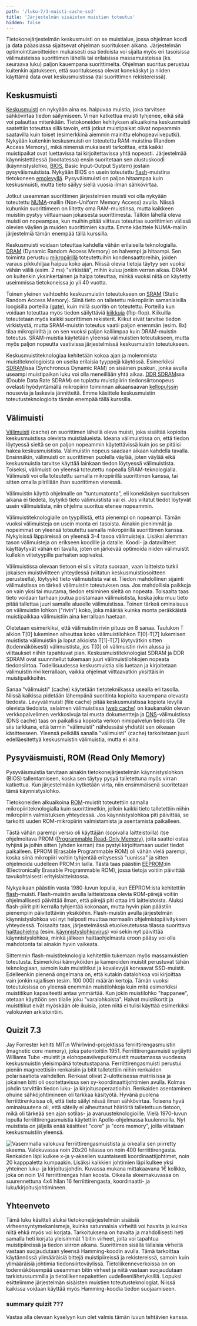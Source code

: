 ```yaml
---
path: '/luku-7/3-muisti-cache-ssd'
title: 'Järjestelmän sisäisten muistien toteutus'
hidden: false
---
```


<div>
<lead>Tietokonejärjestelmän keskusmuisti on se muistialue, jossa ohjelman koodi ja data pääasiassa sijaitsevat ohjelman suorituksen aikana. Järjestelmän optimointitavoitteiden mukaisesti osa tiedoista voi sijaita myös eri tasoisissa välimuisteissa suorittimen lähellä tai erilaisissa massamuisteissa (ks. seuraava luku) paljon kauempana suorittimelta. Ohjelman suoritus perustuu kuitenkin ajatukseen, että suorituksessa olevat konekäskyt ja niiden käyttämä data ovat keskusmuistissa (tai suorittimen rekistereissä). 
</lead>
</div>

## Keskusmuisti
[Keskusmuisti](https://fi.wikipedia.org/wiki/Keskusmuisti) on nykyään aina ns. haipuvaa muistia, joka tarvitsee sähkövirtaa tiedon säilymiseen. Virran katkettua muisti tyhjenee, eikä sitä voi palauttaa mitenkään. Tietokoneiden kehityksen alkuaikoina keskusmuisti saatettiin toteuttaa sillä tavoin, että jotkut muistipaikat olivat nopeammin saatavilla kuin toiset (esimerkkinä aiemmin mainittu elohopeaviiveputki). Nykyään kuitenkin keskusmuisti on toteutettu RAM-muistina (Random Access Memory), mikä nimensä mukaisesti tarkoittaa, että kaikki muistipaikat ovat luettavissa tai kirjoitettavissa yhtä nopeasti. Järjestelmää käynnistettäessä (bootatessa) ensin suoritetaan sen alustuskoodi (käynnistyslohko, [BIOS](https://fi.wikipedia.org/wiki/BIOS), Basic Input-Output System) jostain pysyväismuistista. Nykyään BIOS on usein toteutettu [flash](https://fi.wikipedia.org/wiki/Flash-muisti)-muistina tietokoneen [emolevyllä](https://fi.wikipedia.org/wiki/Emolevy). Pysyväismuisti on paljon hitaampaa kuin keskusmuisti, mutta tieto säilyy siellä vuosia ilman sähkövirtaa.

Jotkut useamman suorittimen järjestelmien muisti voi olla nykyään toteutettu [NUMA](https://en.wikipedia.org/wiki/Non-uniform_memory_access)-mallin (Non-Uniform Memory Access) avulla. Niissä kuhunkin suorittimeen on liitetty oma RAM-muistinsa, mutta kaikkeen muistiin pystyy viittaamaan jokaisesta suorittimesta. Tällöin lähellä oleva muisti on nopeampaa, kun muihin pitää viittaus toteuttaa suorittimien välissä olevien väylien ja muiden suorittimien kautta. Emme käsittele NUMA-mallin järjestelmiä tämän enempää tällä kurssilla.

Keskusmuisti voidaan toteuttaa kahdella vähän erilaisella teknologialla. [DRAM](https://fi.wikipedia.org/wiki/DRAM) (Dynamic Random Access Memory) on halvempi ja hitaampi. Sen toiminta perustuu [mikropiirillä](https://fi.wikipedia.org/wiki/Mikropiiri) toteutettuihin kondensaattoreihin, joiden varaus pikkuhiljaa haipuu koko ajan. Niissä olevia tietoja täytyy sen vuoksi vähän väliä (esim. 2 ms) "virkistää", mihin kuluu jonkin verran aikaa. DRAM on kuitenkin yksinkertainen ja halpa toteuttaa, minkä vuoksi niitä on käytetty useimmissa tietokoneissa jo yli 40 vuotta.

Toinen yleinen vaihtoehto keskusmuistin toteutukseen on [SRAM](https://fi.wikipedia.org/wiki/SRAM) (Static Random Access Memory). Siinä tieto on talletettu mikropiiriin samanlaisilla loogisilla porteilla ([gate](https://en.wikipedia.org/wiki/Logic_gate)), kuin millä suoritin on toteutettu. Porteilla kun voidaan toteuttaa myös tiedon säilyttäviä [kiikkuja](https://fi.wikipedia.org/wiki/Kiikku_(digitaalitekniikka)) (flip-flop). Kiikuilla toteutetaan myös kaikki suorittimen rekisterit. Kiikut eivät tarvitse tiedon virkistystä, mutta SRAM-muistin toteutus vaatii paljon enemmän (esim. 8x) tilaa mikropiiriltä ja on sen vuoksi paljon kalliimpaa kuin DRAM-muistin toteutus. SRAM-muistia käytetään yleensä välimuistien toteutukseen, mutta myös paljon nopeutta vaativissa järjestelmissä keskusmuistin toteutukseen.

Keskusmuistiteknologiaa kehitetään kokoa ajan ja molemmista muistiteknologioista on useita erilaisia tyyppejä käytössä. Esimerkiksi [SDRAM](https://fi.wikipedia.org/wiki/SDRAM)issa (Synchronous Dynamic RAM) on sisäinen puskuri, jonka avulla useampi muistipaikan luku voi olla meneillään yhtä aikaa. [DDR SDRAM](https://fi.wikipedia.org/wiki/SDRAM)ssa (Double Data Rate SDRAM) on tuplattu muistipiirin tiedonsiirtonopeus ovelasti hyödyntämällä mikropiirin toiminnan aikaansaavan [kellopulssin](https://en.wikipedia.org/wiki/Clock_cycle) nousevia ja laskevia jännitteitä. Emme käsittele keskusmuistin toteutusteknologioita tämän enempää tällä kurssilla.

## Välimuisti
[Välimuisti](https://fi.wikipedia.org/wiki/V%C3%A4limuisti) (cache) on suorittimen lähellä oleva muisti, joka sisältää kopioita keskusmuistissa olevista muistialueista. Ideana välimuistissa on, että tiedon löytyessä sieltä se on paljon nopeammin käytettävissä kuin jos se pitäisi hakea keskusmuistista. Välimuistin nopeus saadaan aikaan kahdella tavalla. Ensinnäkin, välimuisti on suorittimen puolella väylää, joten väylää eikä keskusmuistia tarvitse käyttää lainkaan tiedon löytyessä välimuistista. Toiseksi, välimuisti on yleensä toteutettu nopealla SRAM-teknologialla. Välimuisti voi olla toteutettu samalla mikropiirillä suorittimen kanssa, tai sitten omalla piirillään ihan suorittimen vieressä.

Välimuistin käyttö ohjelmalle on "tuntumatonta", eli konekäskyn suorituksen aikana ei tiedetä, löytyikö tieto välimuistista vai ei. Jos viitatut tiedot löytyvät usein välimuistista, niin ohjelma suoritus etenee nopeammin.

Välimuistiteknologialle on tyypillistä, että pienempi on nopeampi. Tämän vuoksi välimuisteja on usein monta eri tasoista. Ainakin pienimmät ja nopeimmat on yleensä toteutettu samalla mikropiirillä suorittimen kanssa. Nykyisissä läppäreissä on yleensä 3-4 tasoa välimuisteja. Lisäksi alemman tason välimuisteja on erikseen koodille ja datalle. Koodi- ja dataviitteet käyttäytyvät vähän eri tavalla, joten on järkevää optimoida niiden välimuistit kullekin viitetyypille parhaiten sopivaksi.

Välimuistissa olevaan tietoon ei siis viitata suoraan, vaan laitteisto tutkii jokaisen muistiviitteen yhteydessä (viitatun keskusmuistiosoitteen perusteella), löytyykö tieto välimuistista vai ei. Tiedon mahdollinen sijainti välimuistissa on tärkeä välimuistin toteutuksen osa. Jos mahdollisia paikkoja on vain yksi tai muutama, tiedon etsiminen sieltä on nopeata. Toisaalta taas tieto voidaan turhaan joutua poistamaan välimuistista, koska joku muu tieto pitää tallettaa juuri samalle alueelle välimuistissa. Toinen tärkeä ominaisuus on välimuistin lohkon ("rivin") koko, joka määrää kuinka monta peräkkäistä muistipaikkaa välimuistiin aina kerrallaan haetaan.

Oletetaan esimerkiksi, että välimuistin rivin pituus on 8 sanaa. Taulukon T alkion T[0] lukeminen aiheuttaa koko välimuistilohkon T[0]-T[7] lukemisen muistista välimuistiin ja loput alkioista T[1]-T[7] löytyvätkin sitten (todennäköisesti) välimuistista, jos T[0] oli välimuistin rivin alussa ja viittaukset niihin tapahtuvat pian. Keskusmuistiteknologiat SDRAM ja DDR SDRAM ovat suunnitellut tukemaan juuri välimuistilohkojen nopeata tiedonsiirtoa. Todellisuudessa keskusmuistia siis luetaan ja kirjoitetaan välimuistin rivi kerrallaan, vaikka ohjelmat viittaavatkin yksittäisiin muistipaikkoihin.

Sanaa "välimuisti" (cache) käytetään tietotekniikassa usealla eri tasolla. Niissä kaikissa pidetään lähempänä suoritinta kopioita kauempana olevasta tiedosta. Levyvälimuisti (file cache) pitää keskusmuistissa kopiota levyllä olevista tiedoista, selaimen välimuistissa ([web cache](https://en.wikipedia.org/wiki/Browser_cache)) on kaukanakin olevan verkkopalvelimen verkkosivuja tai musta dokumentteja ja [DNS](https://fi.wikipedia.org/wiki/DNS)-välimuistissa (DNS cache) taas on paikallisia kopioita verkon nimipalvelun tiedoista. Ole siis tarkkana, että termin "välimuisti" nähdessäsi yhdistät sen oikeaan käsitteeseen. Yleensä pelkällä sanalla "välimuisti" (cache) tarkoitetaan juuri edelläesitettyä keskusmuistin välimuistia, mutta ei aina.

## Pysyväismuisti, ROM (Read Only Memory)
Pysyväismuistia tarvitaan ainakin tietokonejärjestelmän käynnistyslohkon (BIOS) tallentamiseen, koska sen täytyy pysyä talletettuna myös virran katkettua. Kun järjestelmään kytketään virta, niin ensimmäisenä suoritetaan tämä käynnistyslohko.

Tietokoneiden alkuaikoina [ROM](https://en.wikipedia.org/wiki/Read-only_memory)-muistit toteutettiin samalla mikropiiriteknologialla kuin suorittimetkin, jolloin kaikki tieto talletettiin niihin mikropiirin valmistuksen yhteydessä. Jos käynnistyslohkoa piti päivittää, se tarkoitti uuden ROM-mikropiirin valmistamista ja asentamista paikalleen.

Tästä vähän parempi versio oli käyttäjän (sopivalla laitteistoilla) itse ohjelmoitava PROM ([Programmable Read-Only Memory](https://en.wikipedia.org/wiki/Programmable_read-only_memory)), joita saattoi ostaa tyhjinä ja joihin sitten (yhden kerran) itse pystyi kirjoittamaan uudet tiedot paikalleen. EPROM (Erasable Programmable ROM) oli vähän vielä parempi, koska siinä mikropiiri voitiin tyhjentää eritysessä "uunissa" ja sitten ohjelmoida uudelleen PROM:in lailla. Tästä taas päästiin [EEPROM](https://en.wikipedia.org/wiki/EEPROM):iin (Electronically Erasable Programmable ROM), jossa tietoja voitiin päivittää tavukohtaisesti erityislaitteistossa.

Nykyaikaan päästiin vasta 1980-luvun lopulla, kun EEPROM:ista kehitettiin [flash](https://fi.wikipedia.org/wiki/Flash-muisti)-muisti. Flash-muistin avulla laitteistossa olevia ROM-piirejä voitiin ohjelmallisesti päivittää ilman, että piirejä piti ottaa irti laitteistoista. Aluksi flash-piirit piti kerralla tyhjentää kokonaan, mutta hyvin pian päästiin pienempiin päivitettäviin yksiköihin. Flash-muistin avulla järjestelmän käynnistyslohkoa voi nyt helposti muuttaa normaalin ohjelmistopäivityksen yhteydessä. Toisaalta taas, järjestelmässä etuoikeutetussa tilassa suorittava [haittaohjelma](https://fi.wikipedia.org/wiki/Haittaohjelma) (esim. [käynnistyslohkovirus](https://fi.wikipedia.org/wiki/Tietokonevirus)) voi sekin nyt päivittää käynnistyslohkoa, minkä jälkeen haittaohjelmasta eroon pääsy voi olla mahdotonta tai ainakin hyvin vaikeata.

Sittemmin flash-muistiteknologia kehitettiin tukemaan myös massamuistien toteutusta. Esimerkiksi kännyköiden ja kameroiden muistit perustuvat tähän teknologiaan, samoin kuin muistitikut ja kovalevyjä korvaavat SSD-muistit. Edelleenkin pienenä ongelmana on, että kutakin datalohkoa voi kirjoittaa vain jonkin rajallisen (esim. 100&nbsp;000) määrän kertoja. Tämän vuoksi toteutuksissa on yleensä enemmän muistilohkoja kuin mitä esimerkiksi muistitikun kapasiteetti antaa ymmärtää. Kun jokin muistilohko "happanee", otetaan käyttöön sen tilalle joku "varalohkoista". Halvat muistikortit ja muistitikut eivät myöskään ole ikuisia, joten niitä ei tulisi käyttää esimerkiksi valokuvien arkistointiin.

## Quizit 7.3
<!-- Quiz 7.3.?? -->
<div><quiz id="a611e851-843f-413e-8a50-db874b191da8"></quiz></div>
<div><quiz id="4b44871b-2fe7-4fe1-978c-267d5bf8de80"></quiz></div>
<div><quiz id="4b44871b-2fe7-4fe1-978c-267d5bf8de80"></quiz></div>
<div><quiz id="4b44871b-2fe7-4fe1-978c-267d5bf8de80"></quiz></div>


<text-box variant="example" name="Historiaa:  Ferriittirengasmuisti">

Jay Forrester kehitti MIT:n Whirlwind-projektissa ferriittirengasmuistin (magnetic core memory), joka patentoitiin 1951. Ferriittirengasmuisti syrjäytti Williams Tube -muistit ja elohopeaviiveputkimuistit muutamassa vuodessa keskusmuistin yleisimpänä toteutustapana. Ferriittirengasmuisti perustui pieniin magneettisiin renkaisiin ja bitit talletettiin niihin renkaiden polarisaatiota vaihdellen. Renkaat olivat 2-ulotteisessa matriisissa ja jokainen bitti oli osoitettavissa sen xy-koordinaattijohtimien avulla. Kolmas johdin tarvittiin tiedon luku- ja kirjoitusoperaatioihin. Renkaiden asentaminen ohuine sähköjohtimineen oli tarkkaa käsityötä. Hyvänä puolena ferriittirenkaissa oli, että tieto säilyi niissä ilman sähkövirtaa. Toisena hyvä ominaisuutena oli, että säteily ei aiheuttanut häiriöitä talletettuun tietoon, mikä oli tärkeää sen ajan sotilas- ja avaruusteknologioille. Vielä 1970-luvun lopulla ferriittirengasmuistia käytettiin Apollo-ohjelmassa kuulennoilla. Nyt muistista on jäljellä enää käsitteet "core" ja "core memory", joilla viitataan keskusmuistiin yleensä.

<!-- kuva: ch-7-5-ferriitti    -->

![Vasemmalla valokuva ferriittirengasmuistista ja oikealla sen piirretty skeema. Valokuvassa noin 20x20 hilassa on noin 400 ferriittirengasta. Renkaiden läpi kulkee x-ja y-akselien suuntaisesti koordinaattijohtimet, noin 20 kapppaletta kumpaakin. Lisäksi kaikkien johtimien läpi kulkee yksi yhteinen luku- ja kirjoitusjohdin. Kuvassa mukana mittakaavana 1€ kolikko, joka on noin 1/4 ferriittirengas hilan koosta. Oikealla skeemakuvassa on suurennettuna 4x4 hilan 16 ferriittirengasta, koordinaatti- ja luku/kirjoitusjohtimineen. ](./ch-7-5-ferriitti.svg)
<div>
<illustrations motive="ch-7-5-ferriitti"></illustrations>
</div>

</text-box>

## Yhteenveto
Tämä luku käsitteli aluksi tietokonejärjestelmän sisäisiä virheensyntymekanismeja, kuinka satunnaisia virheitä voi havaita ja kuinka niitä ehkä myös voi korjata. Tarkoituksena on havaita ja mahdollisesti heti samalla heti korjata yleisimmät 1 bitin virheet, joita voi tapahtua muistipiireissä ja tiedon siirron aikana. Suorittimen sisällä tällaisia virheitä vastaan suojaudutaan yleensä Hamming-koodin avulla. Tämä tarkoittaa käytännössä ylimääräisiä bittejä muistipiireissä ja rekistereissä, samoin kuin ylimääräisiä johtimia tiedonsiirtoväylissä. Tietoliikenneverkoissa on on todennäköisempää useamman bitin virheet ja niitä vastaan suojaudutaan tarkistussummilla ja tietoliikennepakettien uudelleenlähetyksillä. Lopuksi esittelimme järjestelmän sisäisten muistien toteutusteknologiat. Niissä kaikissa voidaan käyttää myös Hamming-koodia tiedon suojaamiseen.


###  summary quizit ???
Vastaa alla olevaan kyselyyn kun olet valmis tämän luvun tehtävien kanssa.

<div><quiz id="4b44871b-2fe7-4fe1-978c-267d5bf8de80"></quiz></div>

